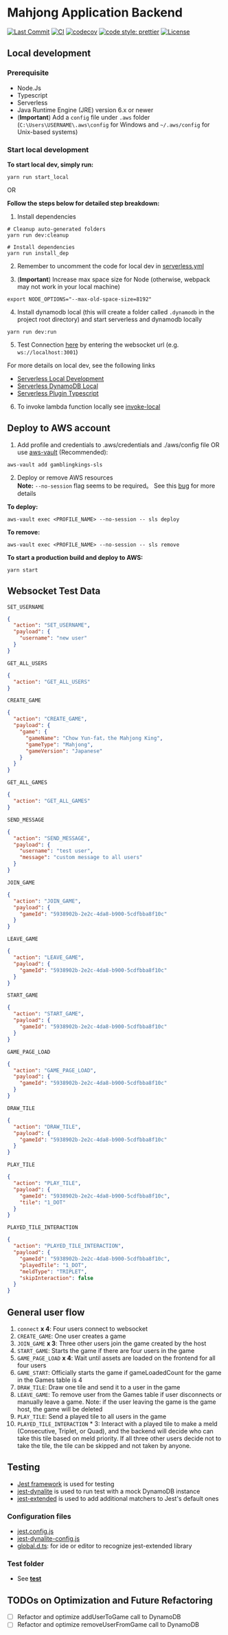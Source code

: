 # Mahjong Application Backend

[![Last Commit](https://img.shields.io/github/last-commit/GamblingKings/GamblingKingsBackend?style=flat)](https://github.com/GamblingKings/GamblingKingsBackend/commits)
[![CI](https://github.com/GamblingKings/GamblingKingsBackend/workflows/CI/badge.svg)](https://github.com/GamblingKings/GamblingKingsBackend/actions?query=workflow%3ACI)
[![codecov](https://codecov.io/gh/GamblingKings/GamblingKingsBackend/branch/master/graph/badge.svg)](https://codecov.io/gh/GamblingKings/GamblingKingsBackend)
[![code style: prettier](https://img.shields.io/badge/code_style-prettier-ff69b4.svg?style=flat-square)](https://github.com/prettier/prettier)
[![License](https://img.shields.io/badge/License-Apache%202.0-green.svg?style=flat)](https://github.com/GamblingKings/GamblingKingsBackend/blob/master/LICENSE)

## Local development

### Prerequisite

- Node.Js
- Typescript
- Serverless
- Java Runtime Engine (JRE) version 6.x or newer
- (**Important**) Add a `config` file under `.aws` folder (`C:\Users\USERNAME\.aws\config` for Windows and `~/.aws/config` for Unix-based systems)

### Start local development

**To start local dev, simply run:**

```shell_script
yarn run start_local
```

OR

**Follow the steps below for detailed step breakdown:**

1. Install dependencies

```shell script
# Cleanup auto-generated folders
yarn run dev:cleanup

# Install dependencies
yarn run install_dep
```

2. Remember to uncomment the code for local dev in [serverless.yml](./serverless.yml)

3. (**Important**) Increase max space size for Node (otherwise, webpack may not work in your local machine)

```shell script
export NODE_OPTIONS="--max-old-space-size=8192"
```

4. Install dynamodb local (this will create a folder called `.dynamodb` in the project root directory) and start serverless and dynamodb locally

```shell script
yarn run dev:run
```

5. Test Connection [here](https://www.websocket.org/echo.html) by entering the websocket url (e.g. `ws://localhost:3001`)

For more details on local dev, see the following links

- [Serverless Local Development](https://www.serverless.com/blog/serverless-local-development/)
- [Serverless DynamoDB Local](https://www.serverless.com/plugins/serverless-dynamodb-local/)
- [Serverless Plugin Typescript](https://www.serverless.com/plugins/serverless-plugin-typescript/)

6. To invoke lambda function locally see [invoke-local](https://www.serverless.com/framework/docs/providers/aws/cli-reference/invoke-local/)

## Deploy to AWS account

1. Add profile and credentials to .aws/credentials and ./aws/config file OR use [aws-vault](https://github.com/99designs/aws-vault) (Recommended):

```shell script
aws-vault add gamblingkings-sls
```

2. Deploy or remove AWS resources \
   **Note:** `--no-session` flag seems to be required。 See this [bug](https://github.com/serverless/serverless/issues/5199) for more details

**To deploy:**

```shell script
aws-vault exec <PROFILE_NAME> --no-session -- sls deploy
```

**To remove:**

```shell script
aws-vault exec <PROFILE_NAME> --no-session -- sls remove
```

**To start a production build and deploy to AWS:**

```shell script
yarn start
```

## Websocket Test Data

`SET_USERNAME`

```json
{
  "action": "SET_USERNAME",
  "payload": {
    "username": "new user"
  }
}
```

`GET_ALL_USERS`

```json
{
  "action": "GET_ALL_USERS"
}
```

`CREATE_GAME`

```json
{
  "action": "CREATE_GAME",
  "payload": {
    "game": {
      "gameName": "Chow Yun-fat，the Mahjong King",
      "gameType": "Mahjong",
      "gameVersion": "Japanese"
    }
  }
}
```

`GET_ALL_GAMES`

```json
{
  "action": "GET_ALL_GAMES"
}
```

`SEND_MESSAGE`

```json
{
  "action": "SEND_MESSAGE",
  "payload": {
    "username": "test user",
    "message": "custom message to all users"
  }
}
```

`JOIN_GAME`

```json
{
  "action": "JOIN_GAME",
  "payload": {
    "gameId": "5938902b-2e2c-4da8-b900-5cdfbba8f10c"
  }
}
```

`LEAVE_GAME`

```json
{
  "action": "LEAVE_GAME",
  "payload": {
    "gameId": "5938902b-2e2c-4da8-b900-5cdfbba8f10c"
  }
}
```

`START_GAME`

```json
{
  "action": "START_GAME",
  "payload": {
    "gameId": "5938902b-2e2c-4da8-b900-5cdfbba8f10c"
  }
}
```

`GAME_PAGE_LOAD`

```json
{
  "action": "GAME_PAGE_LOAD",
  "payload": {
    "gameId": "5938902b-2e2c-4da8-b900-5cdfbba8f10c"
  }
}
```

`DRAW_TILE`

```json
{
  "action": "DRAW_TILE",
  "payload": {
    "gameId": "5938902b-2e2c-4da8-b900-5cdfbba8f10c"
  }
}
```

`PLAY_TILE`

```json
{
  "action": "PLAY_TILE",
  "payload": {
    "gameId": "5938902b-2e2c-4da8-b900-5cdfbba8f10c",
    "tile": "1_DOT"
  }
}
```

`PLAYED_TILE_INTERACTION`

```json
{
  "action": "PLAYED_TILE_INTERACTION",
  "payload": {
    "gameId": "5938902b-2e2c-4da8-b900-5cdfbba8f10c",
    "playedTile": "1_DOT",
    "meldType": "TRIPLET",
    "skipInteraction": false
  }
}
```

## General user flow

1. `connect` **x 4**: Four users connect to websocket
2. `CREATE_GAME`: One user creates a game
3. `JOIN_GAME` **x 3**: Three other users join the game created by the host
4. `START_GAME`: Starts the game if there are four users in the game
5. `GAME_PAGE_LOAD` **x 4**: Wait until assets are loaded on the frontend for all four users
6. `GAME_START`: Officially starts the game if gameLoadedCount for the game in the Games table is 4
7. `DRAW_TILE`: Draw one tile and send it to a user in the game
8. `LEAVE_GAME`: To remove user from the Games table if user disconnects or manually leave a game.
   Note: if the user leaving the game is the game host, the game will be deleted
9. `PLAY_TILE`: Send a played tile to all users in the game
10. `PLAYED_TILE_INTERACTION` \* 3: Interact with a played tile to make a meld (Consecutive, Triplet, or Quad), and the backend will decide who can take this tile based on meld priority. If all three other users decide not to take the tile, the tile can be skipped and not taken by anyone.

## Testing

- [Jest framework](https://jestjs.io/) is used for testing
- [jest-dynalite](https://github.com/freshollie/jest-dynalite) is used to run test with a mock DynamoDB instance
- [jest-extended](https://github.com/jest-community/jest-extended) is used to add additional matchers to Jest's default ones

### Configuration files

- [jest.config.js](./jest.config.js)
- [jest-dynalite-config.js](./jest-dynalite-config.js)
- [global.d.ts](./global.d.ts): for ide or editor to recognize jest-extended library

### Test folder

- See [**test**](./__test__)

## TODOs on Optimization and Future Refactoring

- [ ] Refactor and optimize addUserToGame call to DynamoDB
- [ ] Refactor and optimize removeUserFromGame call to DynamoDB
